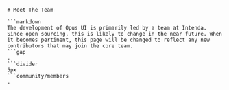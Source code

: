 ```mainHeading
# Meet The Team

```markdown
The development of Opus UI is primarily led by a team at Intenda. Since open sourcing, this is likely to change in the near future. When it becomes pertinent, this page will be changed to reflect any new contributors that may join the core team.
```gap
.
```divider
5px
```community/members
.